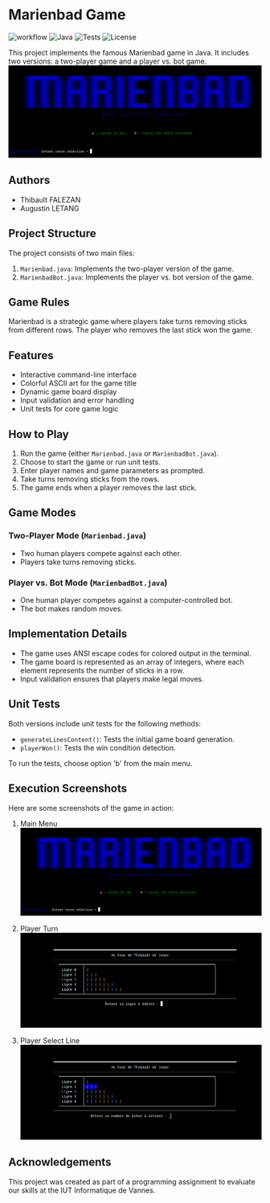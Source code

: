 # Marienbad Game 
![workflow](https://github.com/Thibault0712/Marienbad/actions/workflows/main.yml/badge.svg)
![Java](https://img.shields.io/badge/Java-17-blue.svg)
![Tests](https://img.shields.io/badge/tests-passing-brightgreen.svg)
![License](https://img.shields.io/badge/license-MIT-blue.svg)

This project implements the famous Marienbad game in Java. It includes two versions: a two-player game and a player vs. bot game.
![Main Menu](https://github.com/Thibault0712/Marienbad/blob/main/pictures/home.png?raw=true)

## Authors

- Thibault FALEZAN
- Augustin LETANG

## Project Structure

The project consists of two main files:

1. `Marienbad.java`: Implements the two-player version of the game.
2. `MarienbadBot.java`: Implements the player vs. bot version of the game.

## Game Rules

Marienbad is a strategic game where players take turns removing sticks from different rows. The player who removes the last stick won the game.

## Features

- Interactive command-line interface
- Colorful ASCII art for the game title
- Dynamic game board display
- Input validation and error handling
- Unit tests for core game logic

## How to Play

1. Run the game (either `Marienbad.java` or `MarienbadBot.java`).
2. Choose to start the game or run unit tests.
3. Enter player names and game parameters as prompted.
4. Take turns removing sticks from the rows.
5. The game ends when a player removes the last stick.

## Game Modes

### Two-Player Mode (`Marienbad.java`)

- Two human players compete against each other.
- Players take turns removing sticks.

### Player vs. Bot Mode (`MarienbadBot.java`)

- One human player competes against a computer-controlled bot.
- The bot makes random moves.

## Implementation Details

- The game uses ANSI escape codes for colored output in the terminal.
- The game board is represented as an array of integers, where each element represents the number of sticks in a row.
- Input validation ensures that players make legal moves.

## Unit Tests

Both versions include unit tests for the following methods:

- `generateLinesContent()`: Tests the initial game board generation.
- `playerWon()`: Tests the win condition detection.

To run the tests, choose option 'b' from the main menu.

## Execution Screenshots

Here are some screenshots of the game in action:

1. Main Menu
   ![Main Menu](https://github.com/Thibault0712/Marienbad/blob/main/pictures/home.png?raw=true)

2. Player Turn
   ![Player Turn](https://github.com/Thibault0712/Marienbad/blob/main/pictures/playerTurn.png?raw=true)

3. Player Select Line
   ![Player Turn](https://github.com/Thibault0712/Marienbad/blob/main/pictures/playerSelectLine.png?raw=true)

## Acknowledgements

This project was created as part of a programming assignment to evaluate our skills at the IUT Informatique de Vannes.

